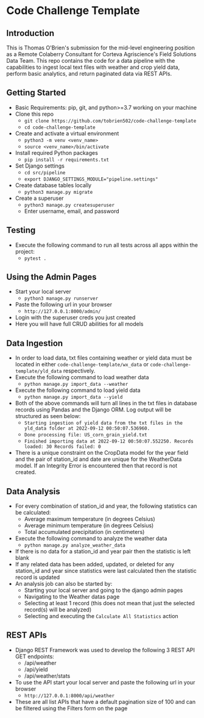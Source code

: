 # Code Challenge Template

## Introduction
This is Thomas O'Brien's submission for the mid-level engineering position as a Remote Colaberry Consultant for Corteva Agriscience's Field Solutions Data Team.
This repo contains the code for a data pipeline with the capabilities to ingest local text files with weather and crop yield data, perform basic analytics, and return paginated data via REST APIs.

## Getting Started
- Basic Requirements: pip, git, and python>=3.7 working on your machine
- Clone this repo
  - `git clone https://github.com/tobrien502/code-challenge-template`
  - `cd code-challenge-template`
- Create and activate a virtual environment
  - `python3 -m venv <venv_name>`
  - `source <venv_name>/bin/activate`
- Install required Python packages
  - `pip install -r requirements.txt`
- Set Django settings
  - `cd src/pipeline`
  - `export DJANGO_SETTINGS_MODULE="pipeline.settings"`
- Create database tables locally
  - `python3 manage.py migrate`
- Create a superuser
  - `python3 manage.py createsuperuser`
  - Enter username, email, and password

## Testing
- Execute the following command to run all tests across all apps within the project:
  - `pytest .`

## Using the Admin Pages
- Start your local server
  - `python3 manage.py runserver`
- Paste the following url in your browser
  - `http://127.0.0.1:8000/admin/`
- Login with the superuser creds you just created
- Here you will have full CRUD abilities for all models

## Data Ingestion
- In order to load data, txt files containing weather or yield data must be located in either `code-challenge-template/wx_data` or `code-challenge-template/yld_data` respectively.
- Execute the following command to load weather data
  - `python manage.py import_data --weather`
- Execute the following command to load yield data
  - `python manage.py import_data --yield`
- Both of the above commands will turn all lines in the txt files in database records using Pandas and the Django ORM. Log output will be structured as seen below:
  - `Starting ingestion of yield data from the txt files in the yld_data folder at 2022-09-12 00:50:07.536960.`
  - `Done processing file: US_corn_grain_yield.txt`
  - `Finished importing data at 2022-09-12 00:50:07.552250. Records loaded: 30 Records failed: 0`
- There is a unique constraint on the CropData model for the year field and the pair of station_id and date are unique for the WeatherData model. If an Integrity Error is encountered then that record is not created.

## Data Analysis
- For every combination of station_id and year, the following statistics can be calculated:
  - Average maximum temperature (in degrees Celsius) 
  - Average minimum temperature (in degrees Celsius)
  - Total accumulated precipitation (in centimeters)
- Execute the following command to analyze the weather data
  - `python manage.py analyze_weather_data`
- If there is no data for a station_id and year pair then the statistic is left blank
- If any related data has been added, updated, or deleted for any station_id and year since statistics were last calculated then the statistic record is updated
- An analysis job can also be started by:
  - Starting your local server and going to the django admin pages
  - Navigating to the Weather datas page
  - Selecting at least 1 record (this does not mean that just the selected record(s) will be analyzed)
  - Selecting and executing the `Calculate All Statistics` action

## REST APIs
- Django REST Framework was used to develop the following 3 REST API GET endpoints:
  - /api/weather 
  - /api/yield
  - /api/weather/stats
- To use the API start your local server and paste the following url in your browser
  - `http://127.0.0.1:8000/api/weather`
- These are all list APIs that have a default pagination size of 100 and can be filtered using the Filters form on the page
